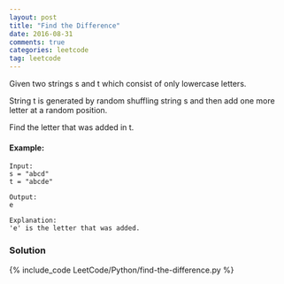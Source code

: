 ```yaml
---
layout: post
title: "Find the Difference"
date: 2016-08-31
comments: true
categories: leetcode
tag: leetcode
---
```



Given two strings s and t which consist of only lowercase letters.

String t is generated by random shuffling string s and then add one more letter at a random position.

Find the letter that was added in t.

#### Example:
```
Input:
s = "abcd"
t = "abcde"

Output:
e

Explanation:
'e' is the letter that was added.
```

<!--more-->
### Solution

{% include_code LeetCode/Python/find-the-difference.py %}

